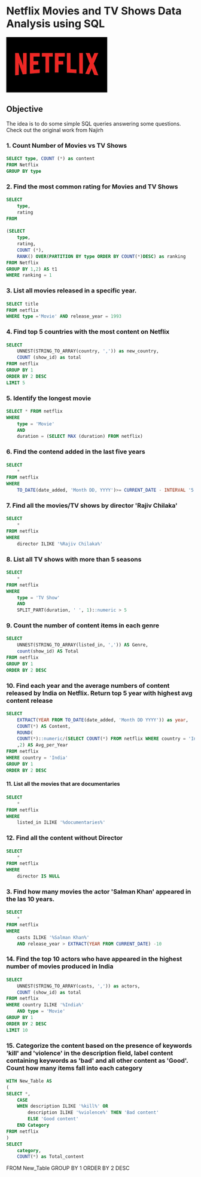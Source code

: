 # Netflix Movies and TV Shows Data Analysis using SQL

![Netflix](https://github.com/rubenfm77/Netflix_SQL/blob/main/logo.png)

## Objective

The idea is to do some simple SQL queries answering some questions. Check out the original work from Najirh

### 1. Count Number of Movies vs TV Shows

```sql
SELECT type, COUNT (*) as content
FROM Netflix
GROUP BY type
```

### 2. Find the most common rating for Movies and TV Shows

```sql
SELECT 
	type, 
	rating
FROM

(SELECT 
	type, 
	rating, 
	COUNT (*),
	RANK() OVER(PARTITION BY type ORDER BY COUNT(*)DESC) as ranking
FROM Netflix
GROUP BY 1,2) AS t1
WHERE ranking = 1
```

### 3. List all movies released in a specific year.

```sql
SELECT title
FROM netflix
WHERE type ='Movie' AND release_year = 1993
```
### 4. Find top 5 countries with the most content on Netflix

```sql
SELECT 
	UNNEST(STRING_TO_ARRAY(country, ',')) as new_country,
	COUNT (show_id) as total
FROM netflix
GROUP BY 1
ORDER BY 2 DESC
LIMIT 5
```
### 5. Identify the longest movie

```sql
SELECT * FROM netflix
WHERE 
	type = 'Movie'
	AND 
	duration = (SELECT MAX (duration) FROM netflix)
```
### 6. Find the contend added in the last five years

```sql
SELECT 
	*
FROM netflix
WHERE 
	TO_DATE(date_added, 'Month DD, YYYY')>= CURRENT_DATE - INTERVAL '5 years'
```
### 7. Find all the movies/TV shows by director 'Rajiv Chilaka'

```sql
SELECT 
	*
FROM netflix
WHERE 
	director ILIKE '%Rajiv Chilaka%'
```

### 8. List all TV shows with more than 5 seasons
```sql
SELECT 
	*
FROM netflix
WHERE 
	type = 'TV Show'
	AND
	SPLIT_PART(duration, ' ', 1)::numeric > 5 
```
### 9. Count the number of content items in each genre
```sql
SELECT 
	UNNEST(STRING_TO_ARRAY(listed_in, ',')) AS Genre,
	count(show_id) AS Total
FROM netflix
GROUP BY 1
ORDER BY 2 DESC
```
### 10. Find each year and the average numbers of content released by India on Netflix. Return top 5 year with highest avg content release

```sql
SELECT 
	EXTRACT(YEAR FROM TO_DATE(date_added, 'Month DD YYYY')) as year,
	COUNT(*) AS Content,
	ROUND(
	COUNT(*)::numeric/(SELECT COUNT(*) FROM netflix WHERE country = 'India')::numeric *  100 
	,2) AS Avg_per_Year
FROM netflix
WHERE country = 'India'
GROUP BY 1
ORDER BY 2 DESC
```
#### 11. List all the movies that are documentaries

```sql
SELECT 
	*
FROM netflix
WHERE 
	listed_in ILIKE '%documentaries%'
```

### 12. Find all the content without Director

```sql
SELECT 
	*
FROM netflix
WHERE 
	director IS NULL
```

### 3. Find how many movies the actor 'Salman Khan' appeared in the las 10 years.

```sql
SELECT 
	*
FROM netflix
WHERE 
	casts ILIKE '%Salman Khan%'
	AND release_year > EXTRACT(YEAR FROM CURRENT_DATE) -10
```

### 14. Find the top 10 actors who have appeared in the highest number of movies produced in India

```sql
SELECT 
	UNNEST(STRING_TO_ARRAY(casts, ',')) as actors,
	COUNT (show_id) as total
FROM netflix
WHERE country ILIKE '%India%'
	AND type = 'Movie'
GROUP BY 1
ORDER BY 2 DESC
LIMIT 10
```

### 15. Categorize the content based on the presence of keywords 'kill' and 'violence' in the description field, label content containing keywords as 'bad' and all other content as 'Good'. Count how many items fall into each category

```sql
WITH New_Table AS
(
SELECT *,
	CASE 
	WHEN description ILIKE '%kill%' OR
		description ILIKE '%violence%' THEN 'Bad content'
		ELSE 'Good content'
	END Category
FROM netflix
)
SELECT 
	category,
	COUNT(*) as Total_content

```
FROM New_Table
GROUP BY 1
ORDER BY 2 DESC
